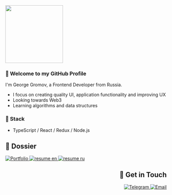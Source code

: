<div>
	<a href="https://github.com/gromvgeo">
  		<img height="180em" src="https://github-readme-stats.vercel.app/api/top-langs/?username=gromvgeo&layout=compact&langs_count=6&theme=dracula"/>
	</a>

</div>

<div>
<h3>🔸 Welcome to my GitHub Profile</h3>

I'm George Gromov, a Frontend Developer from Russia.

-	I focus on creating quality UI, application functionality and improving UX
-	Looking towards Web3
-	Learning algorithms and data structures
</div>

<div align='left'>
<h3>🔸 Stack</h3>

-	TypeScript / React / Redux / Node.js
</div>


<div>
	<h2>🔸 Dossier</h2>
	<div>
		<a href='https://gromvgeo.vercel.app/'>
			<img src="https://img.shields.io/badge/Portfolio-593D88?style=for-the-badge&logo=TrustPilot&logoColor=white" alt='Portfolio' />
		</a>
		<a href="https://resume.io/r/AaOy7ugfU" target='_blank' rel='noopener noreferrer'  >
			<img src="https://img.shields.io/badge/Resume-en-30254B?style=for-the-badge&labelColor=593D88&logo=SingleStore&logoColor=white" alt='resume en' />
		</a>
		<a href="https://resume.io/r/mgaLfA28h" target='_blank' rel='noopener noreferrer'>
			<img src="https://img.shields.io/badge/Resume-ru-30254B?style=for-the-badge&labelColor=593D88&logo=SingleStore&logoColor=white" alt='resume ru' />
		</a>
	</div>
</div>


<div align='right'>
	<h2>🔸 Get in Touch</h2>
	<div>
		<a href="https://t.me/gromvgeo">
			<img src="https://img.shields.io/badge/Telegram-blue?style=for-the-badge&logo=telegram&logoColor=white" alt='Telegram' />
		</a>
		<a href='mailto:gromov.dev13@gmail.com'>
			<img src="https://img.shields.io/badge/Email-blue?style=for-the-badge&logo=google&logoColor=white" alt='Email' />
		</a>
	</div>
	<br>
</div>

<!-- 
	<div>
		<img src="https://img.shields.io/badge/typeScript-007ACC?style=for-the-badge&logo=typescript&logoColor=white" />
		<img src="https://img.shields.io/badge/react-20232A?style=for-the-badge&logo=react&logoColor=61DAFB" />
		<img src="https://img.shields.io/badge/redux-593D88?style=for-the-badge&logo=redux&logoColor=white" />
		<img src="https://img.shields.io/badge/nodejs-5B8F4E?style=for-the-badge&logo=node.js&logoColor=white" />
	</div>
 
<a href="https://www.linkedin.com/in/gromvgeo">
<img src="https://img.shields.io/badge/LinkedIn-blue?style=for-the-badge&logo=linkedin&logoColor=white" alt='LinkedIn' />
</a>
<a href='https://twitter.com/gromvgeo'>
<img src="https://img.shields.io/badge/Twitter-blue?style=for-the-badge&logo=twitter&logoColor=white" alt='Email' />
</a> -->

